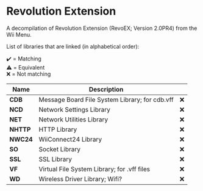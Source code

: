 Revolution Extension
====================
A decompilation of Revolution Extension (RevoEX; Version 2.0PR4) from the Wii Menu.  

List of libraries that are linked (in alphabetical order):

✔️ = Matching  
⚠️ = Equivalent  
❌ = Not matching  

|   Name    |                    Description                 |    |
|-----------|------------------------------------------------|----|
| **CDB**   | Message Board File System Library; for cdb.vff | ❌ |
| **NCD**   | Network Settings Library                       | ❌ |
| **NET**   | Network Utilities Library                      | ❌ |
| **NHTTP** | HTTP Library                                   | ❌ |
| **NWC24** | WiiConnect24 Library                           | ❌ |
| **SO**    | Socket Library                                 | ❌ |
| **SSL**   | SSL Library                                    | ❌ |
| **VF**    | Virtual File System Library; for .vff files    | ❌ |
| **WD**    | Wireless Driver Library; Wifi?                 | ❌ |

